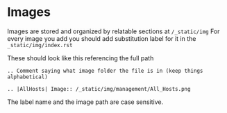 # Images

Images are stored and organized by relatable sections at `/_static/img`
For every image you add you should add substitution label for it in the `_static/img/index.rst`

These should look like this referencing the full path

```:rst
.. Comment saying what image folder the file is in (keep things alphabetical)

.. |AllHosts| Image:: /_static/img/management/All_Hosts.png
```

The label name and the image path are case sensitive.
